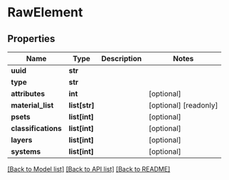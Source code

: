 # RawElement


## Properties
Name | Type | Description | Notes
------------ | ------------- | ------------- | -------------
**uuid** | **str** |  | 
**type** | **str** |  | 
**attributes** | **int** |  | [optional] 
**material_list** | **list[str]** |  | [optional] [readonly] 
**psets** | **list[int]** |  | [optional] 
**classifications** | **list[int]** |  | [optional] 
**layers** | **list[int]** |  | [optional] 
**systems** | **list[int]** |  | [optional] 

[[Back to Model list]](../README.md#documentation-for-models) [[Back to API list]](../README.md#documentation-for-api-endpoints) [[Back to README]](../README.md)


